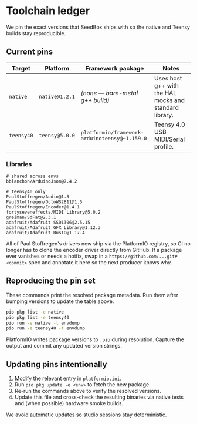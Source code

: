 # Toolchain ledger

We pin the exact versions that SeedBox ships with so the native and Teensy
builds stay reproducible.

## Current pins

| Target | Platform | Framework package | Notes |
| ------ | -------- | ----------------- | ----- |
| `native` | `native@1.2.1` | _(none — bare-metal g++ build)_ | Uses host g++ with the HAL mocks and standard library. |
| `teensy40` | `teensy@5.0.0` | `platformio/framework-arduinoteensy@~1.159.0` | Teensy 4.0 USB MIDI/Serial profile. |

### Libraries

```
# shared across envs
bblanchon/ArduinoJson@7.4.2

# teensy40 only
PaulStoffregen/Audio@1.3
PaulStoffregen/OctoWS2811@1.5
PaulStoffregen/Encoder@1.4.1
fortyseveneffects/MIDI Library@5.0.2
greiman/SdFat@2.3.1
adafruit/Adafruit SSD1306@2.5.15
adafruit/Adafruit GFX Library@1.12.3
adafruit/Adafruit BusIO@1.17.4
```

All of Paul Stoffregen's drivers now ship via the PlatformIO registry, so CI
no longer has to clone the encoder driver directly from GitHub. If a package
ever vanishes or needs a hotfix, swap in a `https://github.com/...git#<commit>`
spec and annotate it here so the next producer knows why.

## Reproducing the pin set

These commands print the resolved package metadata. Run them after bumping
versions to update the table above.

```bash
pio pkg list -e native
pio pkg list -e teensy40
pio run -e native -t envdump
pio run -e teensy40 -t envdump
```

PlatformIO writes package versions to `.pio` during resolution. Capture the
output and commit any updated version strings.

## Updating pins intentionally

1. Modify the relevant entry in `platformio.ini`.
2. Run `pio pkg update -e <env>` to fetch the new package.
3. Re-run the commands above to verify the resolved versions.
4. Update this file and cross-check the resulting binaries via native tests and
   (when possible) hardware smoke builds.

We avoid automatic updates so studio sessions stay deterministic.
